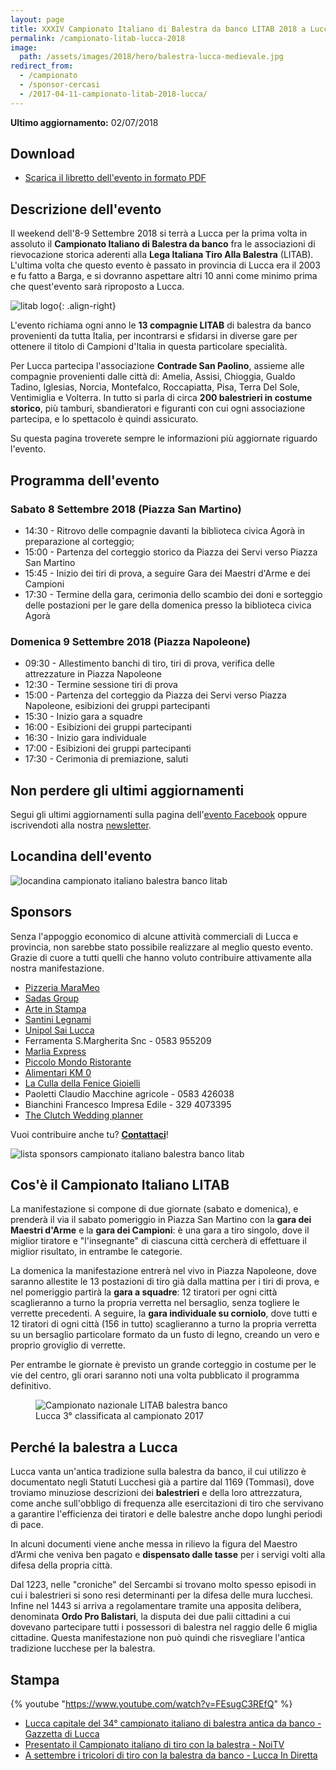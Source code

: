 ```yaml
---
layout: page
title: XXXIV Campionato Italiano di Balestra da banco LITAB 2018 a Lucca
permalink: /campionato-litab-lucca-2018
image:
  path: /assets/images/2018/hero/balestra-lucca-medievale.jpg
redirect_from:
  - /campionato
  - /sponsor-cercasi
  - /2017-04-11-campionato-litab-2018-lucca/
---
```


**Ultimo aggiornamento:** 02/07/2018

## Download

* [Scarica il libretto dell'evento in formato PDF](/assets/files/2018/campionato/libretto.pdf)

## Descrizione dell'evento

Il weekend dell'8-9 Settembre 2018 si terrà a Lucca per la prima volta in
assoluto il **Campionato Italiano di Balestra da banco** fra le associazioni di
rievocazione storica aderenti alla **Lega Italiana Tiro Alla Balestra** (LITAB).
L'ultima volta che questo evento è passato in provincia di Lucca era il 2003 e
fu fatto a Barga, e si dovranno aspettare altri 10 anni come minimo prima che
quest'evento sarà riproposto a Lucca.

![litab logo](/images/litab.gif){: .align-right}

L'evento richiama ogni anno le **13 compagnie LITAB** di balestra
da banco provenienti da tutta Italia, per incontrarsi e sfidarsi in diverse gare
per ottenere il titolo di Campioni d'Italia in questa particolare specialità.

Per Lucca partecipa l'associazione **Contrade San Paolino**, assieme alle
compagnie provenienti dalle città di: Amelia, Assisi, Chioggia, Gualdo Tadino,
Iglesias, Norcia, Montefalco, Roccapiatta, Pisa, Terra Del Sole, Ventimiglia e
Volterra. In tutto si parla di circa **200 balestrieri in costume storico**, più
tamburi, sbandieratori e figuranti con cui ogni associazione partecipa, e lo
spettacolo è quindi assicurato.

Su questa pagina troverete sempre le informazioni più aggiornate riguardo
l'evento.

## Programma dell'evento

### Sabato 8 Settembre 2018 (Piazza San Martino)

* 14:30 - Ritrovo delle compagnie davanti la biblioteca civica Agorà in
  preparazione al corteggio;
* 15:00 - Partenza del corteggio storico da Piazza dei Servi verso Piazza San Martino
* 15:45 - Inizio dei tiri di prova, a seguire Gara dei Maestri d'Arme e dei
  Campioni
* 17:30 - Termine della gara, cerimonia dello scambio dei doni e sorteggio delle
  postazioni per le gare della domenica presso la biblioteca civica Agorà

### Domenica 9 Settembre 2018 (Piazza Napoleone)

* 09:30 - Allestimento banchi di tiro, tiri di prova, verifica delle attrezzature
  in Piazza Napoleone
* 12:30 - Termine sessione tiri di prova
* 15:00 - Partenza del corteggio da Piazza dei Servi verso Piazza Napoleone,
  esibizioni dei gruppi partecipanti
* 15:30 - Inizio gara a squadre
* 16:00 - Esibizioni dei gruppi partecipanti
* 16:30 - Inizio gara individuale
* 17:00 - Esibizioni dei gruppi partecipanti
* 17:30 - Cerimonia di premiazione, saluti

## Non perdere gli ultimi aggiornamenti

Segui gli ultimi aggiornamenti sulla pagina dell'[evento
Facebook](https://www.facebook.com/events/1742269145826602/) oppure
iscrivendoti alla nostra [newsletter](/newsletter.html).

## Locandina dell'evento

![locandina campionato italiano balestra banco litab](/assets/images/2018/campionato/locandina.jpg)

## Sponsors

Senza l'appoggio economico di alcune attività commerciali di Lucca e provincia,
non sarebbe stato possibile realizzare al meglio questo evento. Grazie di cuore
a tutti quelli che hanno voluto contribuire attivamente alla nostra
manifestazione.

* [Pizzeria MaraMeo](http://www.marameo-lucca.it/)
* [Sadas Group](http://www.sadasgroup.it)
* [Arte in Stampa](http://www.arteinstampa.com)
* [Santini Legnami](http://www.santinilegnami.it/)
* [Unipol Sai Lucca](http://www.unipolsailucca.com/)
* Ferramenta S.Margherita Snc - 0583 955209
* [Marlia Express](http://lnx.marliaexpress.it/)
* [Piccolo Mondo Ristorante](http://www.piccolomondo.lucca.it/)
* [Alimentari KM 0](https://www.facebook.com/Km-0-310049566091322/)
* [La Culla della Fenice Gioielli](https://www.facebook.com/fenicejewels/)
* Paoletti Claudio Macchine agricole - 0583 426038
* Bianchini Francesco Impresa Edile - 329 4073395
* [The Clutch Wedding planner](https://www.facebook.com/The-Clutch-Societ%C3%A0-Cooperativa-415326778661652/)

Vuoi contribuire anche tu? **[Contattaci](/contatti)**!

![lista sponsors campionato italiano balestra banco litab](/assets/images/2018/campionato/sponsors.jpg)

## Cos'è il Campionato Italiano LITAB

La manifestazione si compone di due giornate (sabato e domenica), e prenderà il
via il sabato pomeriggio in Piazza San Martino con la **gara dei Maestri
d'Arme** e la **gara dei Campioni**: è una gara a tiro singolo, dove il miglior
tiratore e "l'insegnante" di ciascuna città cercherà di effettuare il miglior
risultato, in entrambe le categorie.

La domenica la manifestazione entrerà nel vivo in Piazza Napoleone, dove saranno
allestite le 13 postazioni di tiro già dalla mattina per i tiri di prova, e nel
pomeriggio partirà la **gara a squadre**: 12 tiratori per ogni città
scaglieranno a turno la propria verretta nel bersaglio, senza togliere le
verrette precedenti. A seguire, la **gara individuale su corniolo**, dove tutti
e 12 tiratori di ogni città (156 in tutto) scaglieranno a turno la propria
verretta su un bersaglio particolare formato da un fusto di legno, creando un
vero e proprio groviglio di verrette.

Per entrambe le giornate è previsto un grande corteggio in costume per le vie
del centro, gli orari saranno noti una volta pubblicato il programma definitivo.

<figure class="align-center">
  <img src="{{ '/images/2018/04/12/events-litab.jpg' | absolute_url }}" alt="Campionato nazionale LITAB balestra banco">
  <figcaption>Lucca 3° classificata al campionato 2017</figcaption>
</figure>

## Perché la balestra a Lucca

Lucca vanta un'antica tradizione sulla balestra da banco, il cui utilizzo è
documentato negli Statuti Lucchesi già a partire dal 1169 (Tommasi), dove
troviamo minuziose descrizioni dei **balestrieri** e della loro attrezzatura,
come anche sull'obbligo di frequenza alle esercitazioni di tiro che servivano a
garantire l'efficienza dei tiratori e delle balestre anche dopo lunghi periodi
di pace.

In alcuni documenti viene anche messa in rilievo la figura del Maestro d’Armi
che veniva ben pagato e **dispensato dalle tasse** per i servigi volti alla
difesa della propria città.

Dal 1223, nelle "croniche" del Sercambi si trovano molto spesso episodi in cui i
balestrieri si sono resi determinanti per la difesa delle mura lucchesi. Infine
nel 1443 si arriva a regolamentare tramite una apposita delibera, denominata
**Ordo Pro Balistari**, la disputa dei due palii cittadini a cui dovevano
partecipare tutti i possessori di balestra nel raggio delle 6 miglia cittadine.
Questa manifestazione non può quindi che risvegliare l'antica tradizione
lucchese per la balestra.

## Stampa

{% youtube "https://www.youtube.com/watch?v=FEsugC3REfQ" %}

* [Lucca capitale del 34° campionato italiano di balestra antica da
  banco - Gazzetta di Lucca](https://www.lagazzettadilucca.it/sport/2018/06/lucca-capitale-del-34-campionato-italiano-di-balestra-antica-da-banco/)
* [Presentato il Campionato italiano di tiro con la balestra -
  NoiTV](http://www.noitv.it/2018/07/presentato-il-campionato-italiano-di-tiro-con-la-balestra-218661/)
* [A settembre i tricolori di tiro con la balestra da banco - Lucca In
  Diretta](http://www.luccaindiretta.it/dalla-citta/item/121951-a-settembre-i-tricolori-di-tiro-con-la-balestra-da-banco.html)

<script type="application/ld+json">
{
  "@context": "http://schema.org",
  "@type": "Event",
  "name": "XXXIV Campionato Italiano Balestra Antica da Banco LITAB - Gara dei maestri d'arme e dei campioni",
  "startDate": "2018-09-08T15:00+02:00",
  "endDate":   "2018-09-08T17:30+02:00",
  "location": {
    "@type": "Place",
    "name": "Piazza San Martino, Lucca",
    "address": {
      "@type": "PostalAddress",
      "streetAddress": "Piazza San Martino",
      "addressLocality": "Lucca",
      "postalCode": "55100",
      "addressRegion": "LU",
      "addressCountry": "IT"
    }
  },
  "image": [
    "https://consanpaolino.org/assets/images/2018/campionato/locandina.jpg",
    "https://consanpaolino.org/images/assets/images/2018/hero/balestra-lucca-medievale.jpg"
   ],
  "description": "Gara di tiro con balestra antica da banco in costume storico fra le 13 città aderenti alla LITAB"
}
</script>

<script type="application/ld+json">
{
  "@context": "http://schema.org",
  "@type": "Event",
  "name": "XXXIV Campionato Italiano Balestra Antica da Banco LITAB - Gara a squadre e individuale",
  "startDate": "2018-09-09T15:00+02:00",
  "endDate":   "2018-09-09T17:30+02:00",
  "location": {
    "@type": "Place",
    "name": "Piazza Napoleone, Lucca",
    "address": {
      "@type": "PostalAddress",
      "streetAddress": "Piazza Napoleone",
      "addressLocality": "Lucca",
      "postalCode": "55100",
      "addressRegion": "LU",
      "addressCountry": "IT"
    }
  },
  "image": [
    "https://consanpaolino.org/assets/images/2018/campionato/locandina.jpg",
    "https://consanpaolino.org/images/assets/images/2018/hero/balestra-lucca-medievale.jpg"
   ],
  "description": "Gara di tiro con balestra antica da banco in costume storico fra le 13 città aderenti alla LITAB"
}
</script>
